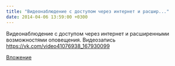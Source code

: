 ```yaml
---
title: "Видеонаблюдение с доступом через интернет и расшир..."
date: 2014-04-06 13:59:00 +0300
---
```


Видеонаблюдение с доступом через интернет и расширенными возможностями оповещения.
Видеозапись
https://vk.com/video41076938_167930099

[Вложение](https://vk.com/video41076938_167930099)
